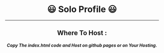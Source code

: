 <h1 align="center">😃 Solo Profile 😃</h1>



---

<h2 align="center"> Where To Host : </h2>

<h5 align="center"> Copy The index.html code and Host on github pages
or on Your Hosting. </h5>
